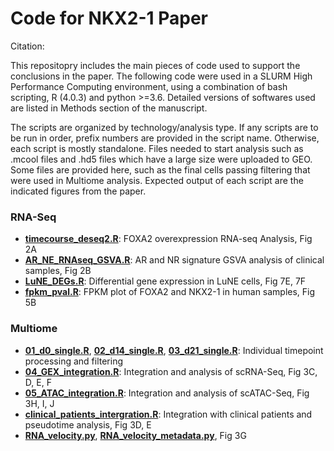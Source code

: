 # Code for NKX2-1 Paper
Citation:

This repositopry includes the main pieces of code used to support the conclusions in the paper. The following code were used in a SLURM High Performance Computing environment, using a combination of bash scripting, R (4.0.3) and python >=3.6. Detailed versions of softwares used are listed in Methods section of the manuscript.

The scripts are organized by technology/analysis type. If any scripts are to be run in order, prefix numbers are provided in the script name. Otherwise, each script is mostly standalone. Files needed to start analysis such as .mcool files and .hd5 files which have a large size were uploaded to GEO. Some files are provided here, such as the final cells passing filtering that were used in Multiome analysis.
Expected output of each script are the indicated figures from the paper.
 
### RNA-Seq

- [**timecourse_deseq2.R**](https://github.com/JYULAB/NKX2-1_NEPC_project/blob/main/RNA-seq/timecourse_deseq2.R): FOXA2 overexpression RNA-seq Analysis, Fig 2A
- [**AR_NE_RNAseq_GSVA.R**](https://github.com/JYULAB/NKX2-1_NEPC_project/blob/main/RNA-seq/AR_NE_RNAseq_GSVA.R): AR and NR signature GSVA analysis of clinical samples, Fig 2B
- [**LuNE_DEGs.R**](https://github.com/JYULAB/NKX2-1_NEPC_project/blob/main/RNA-seq/LuNE_DEGs.R): Differential gene expression in LuNE cells, Fig 7E, 7F
- [**fpkm_pval.R**](https://github.com/JYULAB/NKX2-1_NEPC_project/blob/main/RNA-seq/fpkm_pval.R): FPKM plot of FOXA2 and NKX2-1 in human samples, Fig 5B

### Multiome

- [**01_d0_single.R**](https://github.com/JYULAB/NKX2-1_NEPC_project/blob/main/Multiome/01_d0_single.R),  [**02_d14_single.R**](https://github.com/JYULAB/NKX2-1_NEPC_project/blob/main/Multiome/02_d14_single.R),  [**03_d21_single.R**](https://github.com/JYULAB/NKX2-1_NEPC_project/blob/main/Multiome/03_d21_single.R): Individual timepoint processing and filtering
- [**04_GEX_integration.R**](https://github.com/JYULAB/NKX2-1_NEPC_project/blob/main/Multiome/04_GEX_integration.R): Integration and analysis of scRNA-Seq, Fig 3C, D, E, F
- [**05_ATAC_integration.R**](https://github.com/JYULAB/NKX2-1_NEPC_project/blob/main/Multiome/05_ATAC_integration.R): Integration and analysis of scATAC-Seq, Fig 3H, I, J
- [**clinical_patients_intergration.R**](https://github.com/JYULAB/NKX2-1_NEPC_project/blob/main/Multiome/clinical_patients_intergration.R): Integration with clinical patients and pseudotime analysis, Fig 3D, E
- [**RNA_velocity.py**](https://github.com/JYULAB/NKX2-1_NEPC_project/blob/main/Multiome/RNA_velocity.py), [**RNA_velocity_metadata.py**](https://github.com/JYULAB/NKX2-1_NEPC_project/blob/main/Multiome/RNA_velocity_metadata.py), Fig 3G


 

